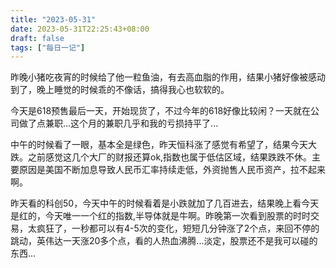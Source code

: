 ```yaml
---
title: "2023-05-31"
date: 2023-05-31T22:25:43+08:00
draft: false
tags: ["每日一记"]
---
```


昨晚小猪吃夜宵的时候给了他一粒鱼油，有去高血脂的作用，结果小猪好像被感动到了，晚上睡觉的时候乖的不像话，搞得我心也软软的。

今天是618预售最后一天，开始现货了，不过今年的618好像比较闲？一天就在公司做了点兼职...这个月的兼职几乎和我的亏损持平了...

中午的时候看了一眼，基本全是绿色，昨天恒科涨了感觉有希望了，结果今天大跌。之前感觉这几个大厂的财报还算ok,指数也属于低估区域，结果跌跌不休。主要原因是美国不断加息导致人民币汇率持续走低，外资抛售人民币资产，拉不起来啊。

昨天看的科创50，今天中午的时候看着是小跌就加了几百进去，结果晚上看今天是红的，今天唯一一个红的指数,半导体就是牛啊。昨晚第一次看到股票的时时交易，太疯狂了，一秒都可以有4-5次的变化，短短几分钟涨了2个点，来回不停的跳动，英伟达一天涨20多个点，看的人热血沸腾...淡定，股票还不是我可以碰的东西...